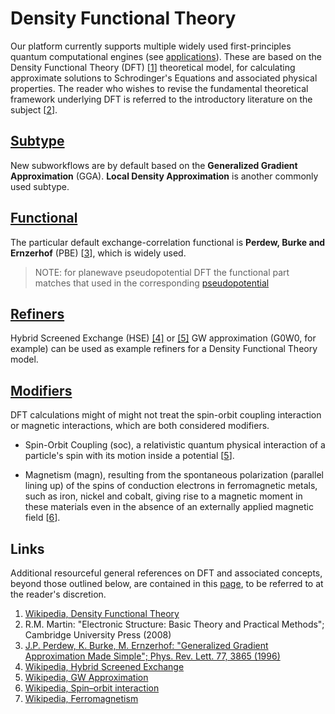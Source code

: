 # Density Functional Theory
 
Our platform currently supports multiple widely used first-principles quantum computational engines (see [applications](../../software/overview.md)). These are based on the Density Functional Theory (DFT) [[1](#links)] theoretical model, for calculating approximate solutions to Schrodinger's Equations and associated physical properties. The reader who wishes to revise the fundamental theoretical framework underlying DFT is referred to the introductory literature on the subject [[2](#links)].

## [Subtype]()

New subworkflows are by default based on the **Generalized Gradient Approximation** (GGA). **Local Density Approximation** is another commonly used subtype. 

## [Functional]()

The particular default exchange-correlation functional is **Perdew, Burke and Ernzerhof** (PBE) [[3](#links)], which is widely used.

> NOTE: for planewave pseudopotential DFT the functional part matches that used in the corresponding [pseudopotential](../../methods/pseudopotential/overview.md)

## [Refiners]()

Hybrid Screened Exchange (HSE) [[4]](#links) or [[5]](#links) GW approximation (G0W0, for example) can be used as example refiners for a Density Functional Theory model.  

## [Modifiers]()

DFT calculations might of might not treat the spin-orbit coupling interaction or magnetic interactions, which are both considered modifiers.

- Spin-Orbit Coupling (soc), a relativistic quantum physical interaction of a particle's spin with its motion inside a potential [[5](#Links)]. 

- Magnetism (magn), resulting from the spontaneous polarization (parallel lining up) of the spins of conduction electrons in ferromagnetic metals, such as iron, nickel and cobalt, giving rise to a magnetic moment in these materials even in the absence of an externally applied magnetic field [[6](#Links)].

## Links

Additional resourceful general references on DFT and associated concepts, beyond those outlined below, are contained in this [page](references.md), to be referred to at the reader's discretion.

1. [Wikipedia, Density Functional Theory](https://en.wikipedia.org/wiki/Density_functional_theory)
2. R.M. Martin: "Electronic Structure: Basic Theory and Practical Methods"; Cambridge University Press (2008)
3. [J.P. Perdew, K. Burke, M. Ernzerhof: "Generalized Gradient Approximation Made Simple"; Phys. Rev. Lett. 77, 3865 (1996)](https://users.wfu.edu/natalie/s11phy752/lecturenote/PhysRevLett.77.3865.pdf)
4. [Wikipedia, Hybrid Screened Exchange](https://en.wikipedia.org/wiki/Hybrid_functional#HSE)
5. [Wikipedia, GW Approximation](https://en.wikipedia.org/wiki/GW_approximation)
6. [Wikipedia, Spin–orbit interaction](https://en.wikipedia.org/wiki/Spin%E2%80%93orbit_interaction)
7. [Wikipedia, Ferromagnetism](https://en.wikipedia.org/wiki/Ferromagnetism)
